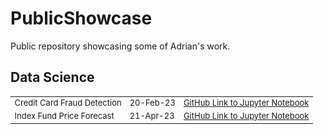 # PublicShowcase
Public repository showcasing some of Adrian's work. 
<br/>
## Data Science
<table style="font-size:small">
  <tr>
    <td>Credit Card Fraud Detection</td>
    <td>20-Feb-23</td>
    <td><a href="https://github.com/AstroAdrian/PublicShowcase/blob/main/DataScience/python/ccard-fraud-detect.ipynb">GitHub Link to Jupyter Notebook</a></td>
  </tr>
  <tr>
    <td>Index Fund Price Forecast</td>
    <td>21-Apr-23</td>
    <td><a href="https://github.com/AstroAdrian/PublicShowcase/blob/main/DataScience/python/sp500-index-fund-forecast.ipynb">GitHub Link to Jupyter Notebook</a></td>
  </tr>
</table>
